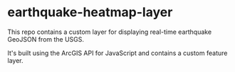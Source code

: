 earthquake-heatmap-layer
========================

This repo contains a custom layer for displaying real-time earthquake GeoJSON from the USGS.

It's built using the ArcGIS API for JavaScript and contains a custom feature layer.